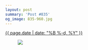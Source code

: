 ```yaml
---
layout: post
summary: 'Post #835'
og_image: 835-960.jpg
---
```


<div class="post">
 <time>
  <a href="/835">
   {{ page.date | date: "%B %-d, %Y" }}
  </a>
 </time>
 <a href="/835">
  <figure data-taken="5/26/2019">
   <img sizes="(min-width: 700px) 50vw, calc(100vw - 2rem)" src="{{ site.assets_url }}/835-480.jpg" srcset="{{ site.assets_url }}/835-240.jpg 240w, {{ site.assets_url }}/835-480.jpg 480w, {{ site.assets_url }}/835-720.jpg 720w, {{ site.assets_url }}/835-960.jpg 960w"/>
  </figure>
 </a>
</div>
